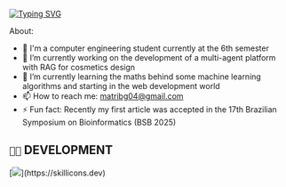 [![Typing SVG](https://readme-typing-svg.demolab.com?font=Fira+Code&size=27&pause=1000&color=4BD78B&random=false&width=435&lines=hey%2C+welcome)](https://git.io/typing-svg)


About:
- 💬 I'm a computer engineering student currently at the 6th semester    
- 🔭 I’m currently working on the development of a multi-agent platform with RAG for cosmetics design
- 🌱 I’m currently learning the maths behind some machine learning algorithms and starting in the web development world
- 📫 How to reach me: matribg04@gmail.com
- ⚡ Fun fact: Recently my first article was accepted in the 17th Brazilian Symposium on Bioinformatics (BSB 2025)



## `👨‍💻` DEVELOPMENT
[![](https://skillicons.dev/icons?i=c,cpp,python,go,docker,neovim,linux,)](https://skillicons.dev)

